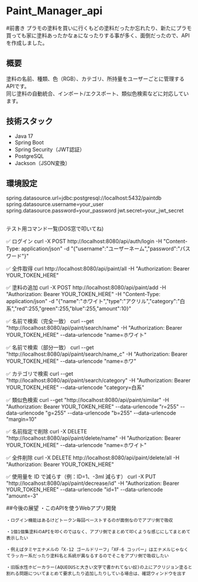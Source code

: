 # Paint_Manager_api

#前書き
  プラモの塗料を買いに行くもどの塗料だったか忘れたり、新たにプラモ買っても家に塗料あったかなぁになったりする事が多く、面倒だったので、APIを作成しました。

##  概要
塗料の名前、種類、色（RGB）、カテゴリ、所持量をユーザーごとに管理するAPIです。  
同じ塗料の自動統合、インポート/エクスポート、類似色検索などに対応しています。

## 技術スタック
- Java 17
- Spring Boot
- Spring Security（JWT認証）
- PostgreSQL
- Jackson（JSON変換）

## 環境設定
spring.datasource.url=jdbc:postgresql://localhost:5432/paintdb
spring.datasource.username=your_user
spring.datasource.password=your_password
jwt.secret=your_jwt_secret

##
テスト用コマンド一覧(DOS窓で叩いてね)

✅ ログイン
curl -X POST http://localhost:8080/api/auth/login -H "Content-Type: application/json" -d "{\"username\":\"ユーザーネーム\",\"password\":\"パスワード\"}"

✅ 全件取得
curl http://localhost:8080/api/paint/all -H "Authorization: Bearer YOUR_TOKEN_HERE"

✅ 塗料の追加
curl -X POST http://localhost:8080/api/paint/add -H "Authorization: Bearer YOUR_TOKEN_HERE" -H "Content-Type: application/json" -d "{\"name\":\"ホワイト\",\"type\":\"アクリル\",\"category\":\"白系\",\"red\":255,\"green\":255,\"blue\":255,\"amount\":10}"

✅ 名前で検索（完全一致）
curl --get "http://localhost:8080/api/paint/search/name" -H "Authorization: Bearer YOUR_TOKEN_HERE" --data-urlencode "name=ホワイト"

✅ 名前で検索（部分一致）
curl --get "http://localhost:8080/api/paint/search/name_c" -H "Authorization: Bearer YOUR_TOKEN_HERE" --data-urlencode "name=ホワ"

✅ カテゴリで検索
curl --get "http://localhost:8080/api/paint/search/category" -H "Authorization: Bearer YOUR_TOKEN_HERE" --data-urlencode "category=白系"

✅ 類似色検索
curl --get "http://localhost:8080/api/paint/similar" -H "Authorization: Bearer YOUR_TOKEN_HERE" --data-urlencode "r=255" --data-urlencode "g=255" --data-urlencode "b=255" --data-urlencode "margin=10"

✅ 名前指定で削除
curl -X DELETE "http://localhost:8080/api/paint/delete/name" -H "Authorization: Bearer YOUR_TOKEN_HERE" --data-urlencode "name=ホワイト"

✅ 全件削除
curl -X DELETE http://localhost:8080/api/paint/delete/all -H "Authorization: Bearer YOUR_TOKEN_HERE"

✅ 使用量を ID で減らす（例：ID=1、-3ml 減らす）
curl -X PUT "http://localhost:8080/api/paint/decrease/id" -H "Authorization: Bearer YOUR_TOKEN_HERE" --data-urlencode "id=1" --data-urlencode "amount=-3"


##今後の展望
  ・このAPIを使うWebアプリ開発
  
    ・ログイン機能はあるけどトークン毎回ペーストするのが面倒なのでアプリ側で吸収
    
    ・1個1個集塗料のAPIを叩くのではなく、アプリ側でまとめて叩くような感じにしてまとめて表示したい
    
    ・例えばタミヤエナメルの「X-12 ゴールドリーフ」「XF-6 コッパー」はエナメルじゃなくてラッカー系だったり塗料名と系統が異なるするのでそこをアプリ側で吸収したい
    
    ・旧版水性ホビーカラー(AQUEOUSと大きい文字で書かれてない奴)の上にアクリジョン塗ると割れる問題についてまとめて要求したり追加したりしている場合は、確認ウィンドウを出す
